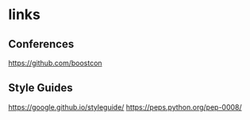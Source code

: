 # links
## Conferences
https://github.com/boostcon
## Style Guides
https://google.github.io/styleguide/
https://peps.python.org/pep-0008/
